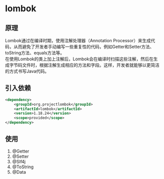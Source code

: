 # lombok

## 原理  

Lombok通过在编译时期，使用注解处理器（Annotation Processor）来生成代码，从而避免了开发者手动编写一些重复性的代码，例如Getter和Setter方法、toString方法、equals方法等。  
在使用Lombok的类上加上注解后，Lombok会在编译时扫描这些注解，然后在生成字节码文件时，根据注解生成相应的方法和字段。这样，开发者就能够以更简洁的方式书写Java代码。  

## 引入依赖

   ```xml
   <dependency>
       <groupId>org.projectlombok</groupId>
       <artifactId>lombok</artifactId>
       <version>1.18.24</version>
       <scope>provided</scope>
   </dependency>
   ```

## 使用

1. @Getter
2. @Setter
3. @Slf4j
4. @ToString
5. @Data
